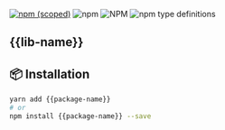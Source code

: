 [![npm (scoped)](https://img.shields.io/npm/v/{{package-name}}.svg)](https://www.npmjs.com/package/{{package-name}})
![npm](https://img.shields.io/npm/dm/{{package-name}}.svg)
![NPM](https://img.shields.io/npm/l/{{package-name}}.svg)
![npm type definitions](https://img.shields.io/npm/types/{{package-name}}.svg)

## {{lib-name}}


## 📦 Installation

```bash
yarn add {{package-name}}
# or
npm install {{package-name}} --save
```
